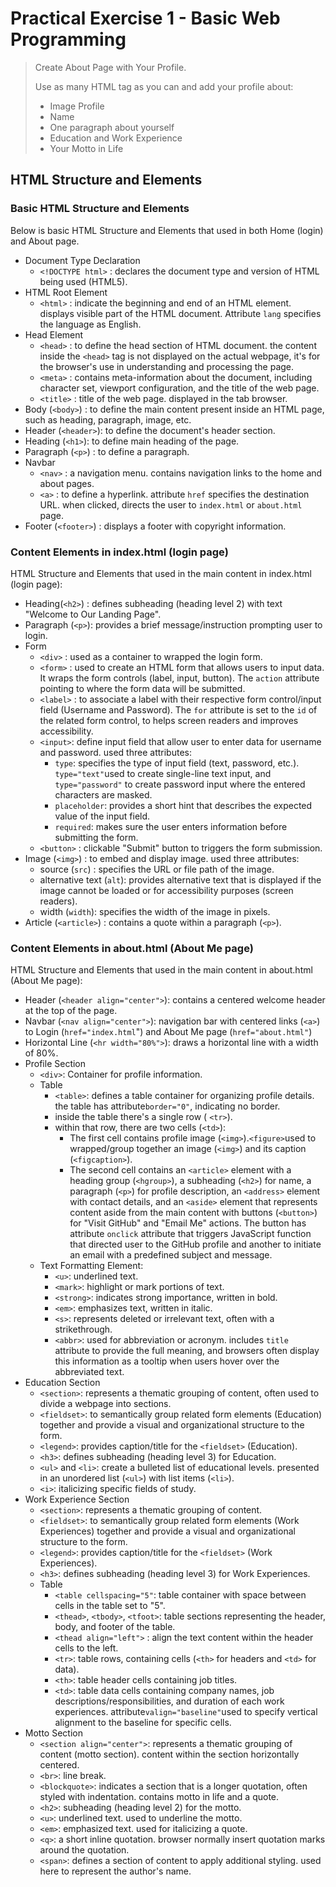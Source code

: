 
# Practical Exercise 1 - Basic Web Programming 

> Create About Page with Your Profile.
> 
> Use as many HTML tag as you can and add your profile about:
>  - Image Profile
>  - Name
>  - One paragraph about yourself
>  - Education and Work Experience
>  - Your Motto in Life

## HTML Structure and Elements

### Basic  HTML Structure and Elements
Below is basic HTML Structure and Elements that used in both Home (login) and About page. 

 - Document Type Declaration
	 - `<!DOCTYPE html>` : declares the document type and version of HTML being used (HTML5).
 - HTML Root Element
	 - `<html>` : indicate the beginning and end of an HTML element. displays visible part of the HTML document. Attribute `lang` specifies the language as English.
 - Head Element
	 - `<head>` : to define the head section of HTML document. the content inside the `<head>` tag is not displayed on the actual webpage, it's for the browser's use in understanding and processing the page.
	 - `<meta>` : contains meta-information about the document, including character set, viewport configuration, and the title of the web page.
	 - `<title>` : title of the web page. displayed in the tab browser.
 - Body (`<body>`) : to define the main content present inside an HTML page, such as heading, paragraph, image, etc.
 - Header (`<header>`): to define the document's header section.
 - Heading (`<h1>`): to define main heading of the page. 
 - Paragraph (`<p>`) : to define a paragraph.
- Navbar 
	-  `<nav>` : a navigation menu. contains navigation links to the home and about pages.
	- `<a>` : to define a hyperlink. attribute `href` specifies the destination URL. when clicked, directs the user to `index.html` or `about.html` page. 
 - Footer (`<footer>`) : displays a footer with copyright information.
 
### Content Elements in index.html (login page) 
HTML Structure and Elements that used in the main content in index.html (login page):

- Heading(`<h2>`) : defines subheading (heading level 2) with text "Welcome to Our Landing Page". 
- Paragraph (`<p>`): provides a brief message/instruction prompting user to login.
- Form
	- `<div>` : used as a container to wrapped the login form. 
	- `<form>` : used to create an HTML form that allows users to input data. It wraps the form controls (label, input, button). The `action` attribute pointing to where the form data will be submitted.
	- `<label>` : to associate a label with their respective form control/input field (Username and Password). The `for` attribute is set to the `id` of the related form control, to helps screen readers and improves accessibility.
	- `<input>`: define input field that allow user to enter data for username and password. used three attributes:
		- `type`: specifies the type of input field (text, password, etc.). `type="text"`used to create single-line text input, and `type="password"` to create password input where the entered characters are masked.
		- `placeholder`: provides a short hint that describes the expected value of the input field.
		- `required`: makes sure the user enters information before submitting the form. 
	- `<button>` : clickable "Submit" button to triggers the form submission.
- Image (`<img>`) : to embed and display image. used three attributes:
	- source (`src`) : specifies the URL or file path of the image.
	- alternative text (`alt`): provides alternative text that is displayed if the image cannot be loaded or for accessibility purposes (screen readers).
	- width (`width`): specifies the width of the image in pixels.
- Article (`<article>`) : contains a quote within a paragraph (`<p>`).

### Content Elements in about.html (About Me page) 
HTML Structure and Elements that used in the main content in about.html (About Me page): 

 - Header (`<header align="center">`): contains a centered welcome header at the top of the page.
 - Navbar (`<nav align="center">`): navigation bar with centered links (`<a>`) to Login (`href="index.html`") and About Me page (`href="about.html"`)
 - Horizontal Line (`<hr width="80%">`): draws a horizontal line with a width of 80%.
 - Profile Section
	 - `<div>`: Container for profile information.
	 - Table  
		 - `<table>`: defines a table container for organizing profile details. the table has attribute`border="0"`, indicating no border.
		 - inside the table there's a single row ( `<tr>`).
		 - within that row, there are two cells (`<td>`):
			 - The first cell contains profile image (`<img>`).`<figure>`used to wrapped/group together an image (`<img>`) and its caption (`<figcaption>`).
			 - The second cell contains an `<article>` element with a heading group (`<hgroup>`), a subheading (`<h2>`) for name, a paragraph (`<p>`) for profile description, an `<address>` element with contact details, and an `<aside>` element that represents content aside from the main content with buttons (`<button>`) for "Visit GitHub" and "Email Me" actions. The button has attribute `onclick` attribute that triggers JavaScript function that directed user to the GitHub profile and another to initiate an email with a predefined subject and message. 
	 - Text Formatting Element:
  		- `<u>`: underlined text.
  		- `<mark>`: highlight or mark portions of text.
  		- `<strong>`: indicates strong importance, written in bold.
		- `<em>`: emphasizes text, written in italic.
  		- `<s>`: represents deleted or irrelevant text, often with a strikethrough.
   		- `<abbr>`: used for abbreviation or acronym. includes `title` attribute to provide the full meaning, and browsers often display this information as a tooltip when users hover over the abbreviated text.
 - Education Section
	 - `<section>`: represents a thematic grouping of content, often used to divide a webpage into sections.
	 - `<fieldset>`: to semantically group related form elements (Education) together and provide a visual and organizational structure to the form.
	 - `<legend>`: provides caption/title for the `<fieldset>` (Education).
	 - `<h3>`: defines subheading (heading level 3) for Education.
	 - `<ul>` and `<li>`: create a bulleted list of educational levels. presented in an unordered list (`<ul>`) with list items (`<li>`).
	 - `<i>`: italicizing specific fields of study.
 - Work Experience Section
	 - `<section>`: represents a thematic grouping of content.
	 - `<fieldset>`: to semantically group related form elements (Work Experiences) together and provide a visual and organizational structure to the form.
	 - `<legend>`: provides caption/title for the `<fieldset>` (Work Experiences).
	 - `<h3>`: defines subheading (heading level 3) for Work Experiences.
	 - Table
  		- `<table cellspacing="5"`: table container with space between cells in the table set to "5".
   		- `<thead>`, `<tbody>`, `<tfoot>`: table sections representing the header, body, and footer of the table. 
		 - `<thead align="left">` : align the text content within the header cells to the left.
		 - `<tr>`: table rows, containing cells (`<th>` for headers and `<td>` for data).
		 - `<th>`: table header cells containing job titles.
		 - `<td>`: table data cells containing company names, job descriptions/responsibilities, and duration of each work experiences. attribute`valign="baseline"`used to specify vertical alignment to the baseline for specific cells.
 - Motto Section
	 - `<section align="center">`: represents a thematic grouping of content (motto section). content within the section horizontally centered.
	 - `<br>`: line break.
	 - `<blockquote>`: indicates a section that is a longer quotation, often styled with indentation. contains motto in life and a quote.
	 - `<h2>`: subheading (heading level 2) for the motto.
	 -   `<u>`: underlined text. used  to underline the motto.
	-   `<em>`: emphasized text. used for italicizing a quote.
	-   `<q>`: a short inline quotation. browser normally insert quotation marks around the quotation.
	-   `<span>`: defines a section of content to apply additional styling. used here to represent the author's name.
